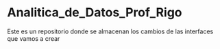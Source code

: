 # Analitica_de_Datos_Prof_Rigo
Este es un repositorio donde se almacenan los cambios de las interfaces que vamos a crear
